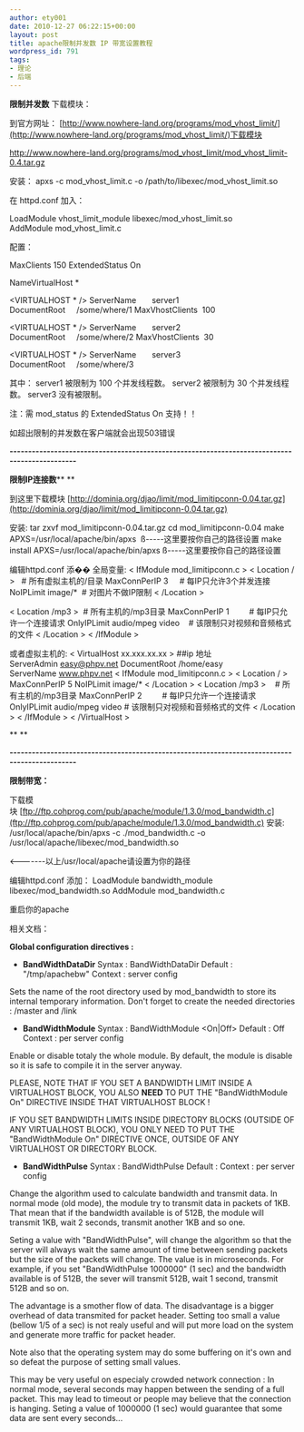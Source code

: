 ```yaml
---
author: ety001
date: 2010-12-27 06:22:15+00:00
layout: post
title: apache限制并发数 IP 带宽设置教程
wordpress_id: 791
tags:
- 理论
- 后端
---
```


**限制并发数**
下载模块：

到官方网址： [http://www.nowhere-land.org/programs/mod_vhost_limit/](http://www.nowhere-land.org/programs/mod_vhost_limit/)下载模块

http://www.nowhere-land.org/programs/mod_vhost_limit/mod_vhost_limit-0.4.tar.gz

安装：
apxs -c mod_vhost_limit.c -o /path/to/libexec/mod_vhost_limit.so

在 httpd.conf 加入：

LoadModule vhost_limit_module libexec/mod_vhost_limit.so
AddModule mod_vhost_limit.c

配置：

MaxClients 150
ExtendedStatus On

NameVirtualHost *

<VIRTUALHOST * />
ServerName       server1
DocumentRoot     /some/where/1
MaxVhostClients  100

<VIRTUALHOST * />
ServerName       server2
DocumentRoot     /some/where/2
MaxVhostClients  30

<VIRTUALHOST * />
ServerName       server3
DocumentRoot     /some/where/3

其中： server1 被限制为 100 个并发线程数。 server2 被限制为 30 个并发线程数。 server3 没有被限制。

注：需 mod_status 的 ExtendedStatus On 支持！！

如超出限制的并发数在客户端就会出现503错误

**<!-- more -->----------------------------------------------------------------------------------------------**

**限制****IP****连接数**** **

到这里下载模块 [http://dominia.org/djao/limit/mod_limitipconn-0.04.tar.gz](http://dominia.org/djao/limit/mod_limitipconn-0.04.tar.gz)

安装:
tar zxvf mod_limitipconn-0.04.tar.gz
cd mod_limitipconn-0.04
make APXS=/usr/local/apache/bin/apxs  ß-----这里要按你自己的路径设置
make install APXS=/usr/local/apache/bin/apxs ß-----这里要按你自己的路径设置

编辑httpd.conf
添��
全局变量:
< IfModule mod_limitipconn.c >
< Location / >   # 所有虚拟主机的/目录
MaxConnPerIP 3     # 每IP只允许3个并发连接
NoIPLimit image/*  # 对图片不做IP限制
< /Location >

< Location /mp3 >  # 所有主机的/mp3目录
MaxConnPerIP 1         # 每IP只允许一个连接请求
OnlyIPLimit audio/mpeg video    # 该限制只对视频和音频格式的文件
< /Location >
< /IfModule >

或者虚拟主机的:
< VirtualHost xx.xxx.xx.xx > ##ip 地址
ServerAdmin [easy@phpv.net](mailto:easy@phpv.net)
DocumentRoot /home/easy
ServerName www.phpv.net
< IfModule mod_limitipconn.c >
< Location / >
MaxConnPerIP 5
NoIPLimit image/*
< /Location >
< Location /mp3 >    # 所有主机的/mp3目录
MaxConnPerIP 2         # 每IP只允许一个连接请求
OnlyIPLimit audio/mpeg video # 该限制只对视频和音频格式的文件
< /Location >
< /IfModule >
< /VirtualHost >

** **

**----------------------------------------------------------------------------------------------**

**限制带宽：**

下载模块 [ftp://ftp.cohprog.com/pub/apache/module/1.3.0/mod_bandwidth.c](ftp://ftp.cohprog.com/pub/apache/module/1.3.0/mod_bandwidth.c)
安装:
/usr/local/apache/bin/apxs -c ./mod_bandwidth.c -o /usr/local/apache/libexec/mod_bandwidth.so

<-------以上/usr/local/apache请设置为你的路径

编辑httpd.conf
添加：
LoadModule bandwidth_module libexec/mod_bandwidth.so
AddModule mod_bandwidth.c

重启你的apache

相关文档：

**Global configuration directives :**




  * **BandWidthDataDir**
Syntax : BandWidthDataDir <directory>
Default : "/tmp/apachebw"
Context : server config


Sets the name of the root directory used by mod_bandwidth to store its internal temporary information. Don't forget to create the needed directories : <directory>/master and <directory>/link


  * **BandWidthModule**
Syntax : BandWidthModule <On|Off>
Default : Off
Context : per server config


Enable or disable totaly the whole module. By default, the module is disable so it is safe to compile it in the server anyway.

PLEASE, NOTE THAT IF YOU SET A BANDWIDTH LIMIT INSIDE A VIRTUALHOST BLOCK, YOU ALSO __NEED__ TO PUT THE "BandWidthModule On" DIRECTIVE INSIDE THAT VIRTUALHOST BLOCK !

IF YOU SET BANDWIDTH LIMITS INSIDE DIRECTORY BLOCKS (OUTSIDE OF ANY VIRTUALHOST BLOCK), YOU ONLY NEED TO PUT THE "BandWidthModule On" DIRECTIVE ONCE, OUTSIDE OF ANY VIRTUALHOST OR DIRECTORY BLOCK.


  * **BandWidthPulse**
Syntax : BandWidthPulse <microseconds>
Default :
Context : per server config


Change the algorithm used to calculate bandwidth and transmit data. In normal mode (old mode), the module try to transmit data in packets of 1KB. That mean that if the bandwidth available is of 512B, the module will transmit 1KB, wait 2 seconds, transmit another 1KB and so one.

Seting a value with "BandWidthPulse", will change the algorithm so that the server will always wait the same amount of time between sending packets but the size of the packets will change. The value is in microseconds. For example, if you set "BandWidthPulse 1000000" (1 sec) and the bandwidth available is of 512B, the sever will transmit 512B, wait 1 second, transmit 512B and so on.

The advantage is a smother flow of data. The disadvantage is a bigger overhead of data transmited for packet header. Setting too small a value (bellow 1/5 of a sec) is not realy useful and will put more load on the system and generate more traffic for packet header.

Note also that the operating system may do some buffering on it's own and so defeat the purpose of setting small values.

This may be very useful on especialy crowded network connection : In normal mode, several seconds may happen between the sending of a full packet. This may lead to timeout or people may believe that the connection is hanging. Seting a value of 1000000 (1 sec) would guarantee that some data are sent every seconds...
